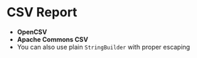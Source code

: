 # CSV Report

* **OpenCSV**
* **Apache Commons CSV**
* You can also use plain `StringBuilder` with proper escaping
